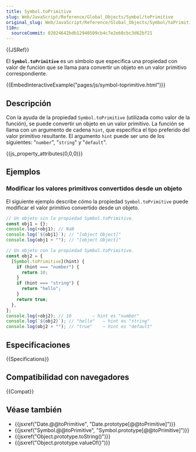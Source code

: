 ```yaml
---
title: Symbol.toPrimitive
slug: Web/JavaScript/Reference/Global_Objects/Symbol/toPrimitive
original_slug: Web/JavaScript/Reference/Global_Objects/Symbol/toPrimitive
l10n:
  sourceCommit: 02024642bdb12940509cb4c7e2e60cbc3d62bf21
---
```


{{JSRef}}

El **`Symbol.toPrimitive`** es un símbolo que especifica una propiedad con valor de función que se llama para convertir un objeto en un valor primitivo correspondiente.

{{EmbedInteractiveExample("pages/js/symbol-toprimitive.html")}}

## Descripción

Con la ayuda de la propiedad `Symbol.toPrimitive` (utilizada como valor de la función), se puede convertir un objeto en un valor primitivo. La función se llama con un argumento de cadena `hint`, que especifica el tipo preferido del valor primitivo resultante. El argumento `hint` puede ser uno de los siguientes: "`number`", "`string`" y "`default`".

{{js_property_attributes(0,0,0)}}

## Ejemplos

### Modificar los valores primitivos convertidos desde un objeto

El siguiente ejemplo describe cómo la propiedad `Symbol.toPrimitive` puede modificar el valor primitivo convertido desde un objeto.

```js
// Un objeto sin la propiedad Symbol.toPrimitive.
const obj1 = {};
console.log(+obj1); // NaN
console.log(`${obj1}`); // "[object Object]"
console.log(obj1 + ""); // "[object Object]"

// Un objeto con la propiedad Symbol.toPrimitive.
const obj2 = {
  [Symbol.toPrimitive](hint) {
    if (hint === "number") {
      return 10;
    }
    if (hint === "string") {
      return "hello";
    }
    return true;
  },
};
console.log(+obj2); // 10        — hint es "number"
console.log(`${obj2}`); // "hello"   — hint es "string"
console.log(obj2 + ""); // "true"    — hint es "default"
```

## Especificaciones

{{Specifications}}

## Compatibilidad con navegadores

{{Compat}}

## Véase también

- {{jsxref("Date.@@toPrimitive", "Date.prototype[@@toPrimitive]")}}
- {{jsxref("Symbol.@@toPrimitive", "Symbol.prototype[@@toPrimitive]")}}
- {{jsxref("Object.prototype.toString()")}}
- {{jsxref("Object.prototype.valueOf()")}}
